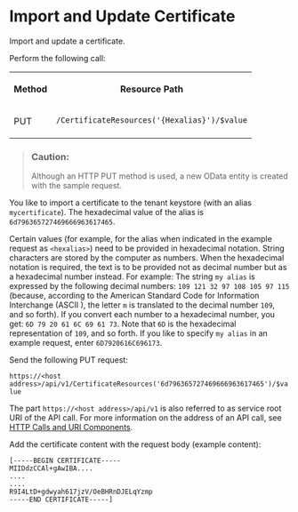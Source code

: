 <!-- loiobe3a0b92a4a446a3ac8637e25210241f -->

# Import and Update Certificate

Import and update a certificate.



Perform the following call:


<table>
<tr>
<th valign="top">

Method



</th>
<th valign="top">

Resource Path



</th>
</tr>
<tr>
<td valign="top">

PUT



</td>
<td valign="top">

 `/CertificateResources('{Hexalias}')/$value` 



</td>
</tr>
</table>

> ### Caution:  
> Although an HTTP PUT method is used, a new OData entity is created with the sample request.

You like to import a certificate to the tenant keystore \(with an alias `mycertificate`\). The hexadecimal value of the alias is `6d796365727469666963617465`.

Certain values \(for example, for the alias when indicated in the example request as `<hexalias>`\) need to be provided in hexadecimal notation. String characters are stored by the computer as numbers. When the hexadecimal notation is required, the text is to be provided not as decimal number but as a hexadecimal number instead. For example: The string `my alias` is expressed by the following decimal numbers: `109 121 32 97 108 105 97 115` \(because, according to the American Standard Code for Information Interchange \(ASCII \), the letter `m` is translated to the decimal number `109`, and so forth\). If you convert each number to a hexadecimal number, you get: `6D 79 20 61 6C 69 61 73`. Note that `6D` is the hexadecimal representation of `109`, and so forth. If you like to specify `my alias` in an example request, enter `6D7920616C696173`.

Send the following PUT request:

`https://<host address>/api/v1/CertificateResources('6d796365727469666963617465')/$value`

The part `https://<host address>/api/v1` is also referred to as service root URI of the API call. For more information on the address of an API call, see [HTTP Calls and URI Components](http-calls-and-uri-components-ca75e12.md).

Add the certificate content with the request body \(example content\):

```
[-----BEGIN CERTIFICATE-----
MIIDdzCCAl+gAwIBA....
....
....
R9I4LtD+gdwyah617jzV/OeBHRnDJELqYzmp
-----END CERTIFICATE-----]
```


